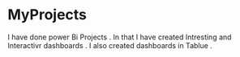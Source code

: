 # MyProjects
I have done power Bi Projects . In that I have created Intresting and Interactivr dashboards . I also created dashboards in Tablue . 
